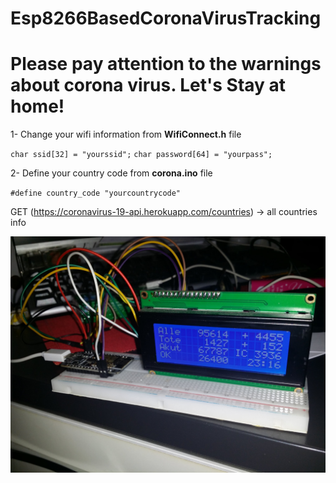 # Esp8266BasedCoronaVirusTracking


# Please pay attention to the warnings about corona virus. Let's Stay at home!


 1- Change your wifi information from **WifiConnect.h** file

  `char ssid[32] = "yourssid";`
  `char password[64] = "yourpass";`

 2- Define your country code from **corona.ino** file
 
   `#define country_code "yourcountrycode"`
   
   GET (https://coronavirus-19-api.herokuapp.com/countries) -> all countries info
   
 
 ![alt text][logo]

[logo]: https://github.com/kingofcamel/Esp8266BasedCoronaVirusTracking/blob/master/91726393_3151714924839085_3326784480961626112_o.jpg "Logo Title Text 2"
   
   
  
  


